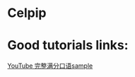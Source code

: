 # Celpip


# Good tutorials links:
[YouTube 完整满分口语sample](https://www.youtube.com/channel/UCZgb6kKKb_BquIJ7oGswWzQ)
